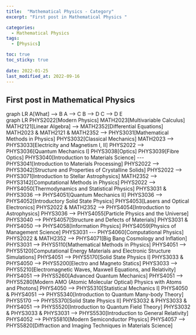 ```yaml
---
title:  "Mathematical Physics - Category"
excerpt: "First post in Mathematical Physics "

categories:
  - Mathematical Physics
tags:
  - [Physics]

toc: true
toc_sticky: true
 
date: 2022-01-25
last_modified_at: 2022-09-16
---
```


## First post in Mathematical Physics

<div class="mermaid">
    graph LR
        A[What] --> B
        A --> C
        B --> D
        C --> D
        E
</div>

<div class="mermaid"> 
      graph LR
        PHYS2022[Modern Physics]
        MATH2023[Multivariable Calculus]
        MATH2121[Linear Algebra] --> MATH2352[Differential Equations]
        MATH2023 & MATH2121 & MATH2352 --> PHYS3031[Mathematical Methods in Physics]
        PHYS3032[Classical Mechanics]
        MATH2023 --> PHYS3033[Electricity and Magnetism I, II]
        PHYS2022 --> PHYS3036[Quantum Mechanics I]
        PHYS3038[Optics]
        PHYS3039[Fibre Optics]
        PHYS3040[Introduction to Materials Science] --- PHYS3041[Introduction to Materials Processing]
        PHYS2022 --> PHYS3042[Structure and Properties of Crystalline Solids]
        PHYS2022 --> PHYS3071[Introduction to Stellar Astrophysics]
        MATH2352 --> PHYS3142[Computational Methods in Physics]
        PHYS2022 --> PHYS4050[Thermodynamics and Statistical Physics]
        PHYS3031 & PHYS3036 --> PHYS4051[Quantum Mechanics II]
        PHYS3036 --> PHYS4052[Introductory Solid State Physics]
        PHYS4053[Lasers and Optical Electronics]
        PHYS2022 & MATH2352 --> PHYS4054[Introduction to Astrophysics]
        PHYS3036 --> PHYS4055[Particle Physics and the Universe]
        PHYS3040 --> PHYS4057[Structure and Defects of Materials]
        PHYS3031 & PHYS4050 --> PHYS4058[Information Physics]
        PHYS4059[Physics of Management Science]
        PHYS3031 --- PHYS4060[Computational Physics]
        PHYS2022 & MATH2352 --> PHYS4071[Big Bang Cosmology and Inflation]
        PHYS3031 --> PHYS5110[Mathematical Methods in Physics]
        PHYS4051 --> PHYS5120[Computational Energy Materials and Electronic Structure Simulations]
        PHYS4051 --> PHYS5170[Solid State Physics I]
        PHYS3033 & PHYS4050 --> PHYS5200[Electro and Magneto Statics]
        PHYS3033 --> PHYS5210[Electromagnetic Waves, Maxwell Equations, and Relativity]
        PHYS4051 --> PHYS5260[Advanced Quantum Mechanics]
        PHYS4051 --> PHYS5280[Modern AMO (Atomic Molecular Optical) Physics with Atoms and Photons]
        PHYS4050 --> PHYS5310[Statistical Mechanics I]
        PHYS4050 & PHYS4051 --> PHYS5340[Introduction to Quantum Many-body Theory]
        PHYS5170 --> PHYS5370[Solid State Physics II]
        PHYS3032 & PHYS3033 & PHYS4051 --> PHYS5520[Introduction to Quantum Field Theory]
        PHYS3032 & PHYS3033 & PHYS3031 --> PHYS5530[Introduction to General Relativity]
        PHYS4052 --> PHYS5810[Modern Semiconductor Physics]
        PHYS4057 --> PHYS5820[Diffraction and Imaging Techniques in Materials Science]


</div>